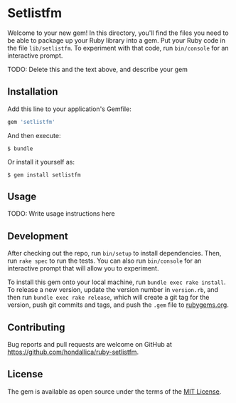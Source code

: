 # Setlistfm

Welcome to your new gem! In this directory, you'll find the files you need to be able to package up your Ruby library into a gem. Put your Ruby code in the file `lib/setlistfm`. To experiment with that code, run `bin/console` for an interactive prompt.

TODO: Delete this and the text above, and describe your gem

## Installation

Add this line to your application's Gemfile:

```ruby
gem 'setlistfm'
```

And then execute:

    $ bundle

Or install it yourself as:

    $ gem install setlistfm

## Usage

TODO: Write usage instructions here

## Development

After checking out the repo, run `bin/setup` to install dependencies. Then, run `rake spec` to run the tests. You can also run `bin/console` for an interactive prompt that will allow you to experiment.

To install this gem onto your local machine, run `bundle exec rake install`. To release a new version, update the version number in `version.rb`, and then run `bundle exec rake release`, which will create a git tag for the version, push git commits and tags, and push the `.gem` file to [rubygems.org](https://rubygems.org).

## Contributing

Bug reports and pull requests are welcome on GitHub at https://github.com/hondallica/ruby-setlistfm.

## License

The gem is available as open source under the terms of the [MIT License](http://opensource.org/licenses/MIT).
